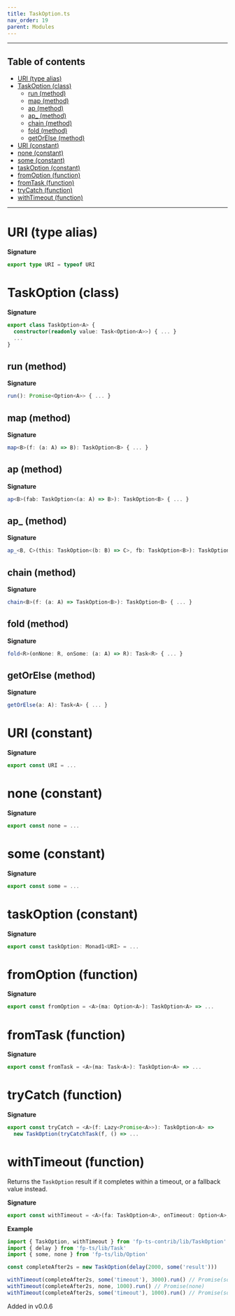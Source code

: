 ```yaml
---
title: TaskOption.ts
nav_order: 19
parent: Modules
---
```


---

<h2 class="text-delta">Table of contents</h2>

- [URI (type alias)](#uri-type-alias)
- [TaskOption (class)](#taskoption-class)
  - [run (method)](#run-method)
  - [map (method)](#map-method)
  - [ap (method)](#ap-method)
  - [ap\_ (method)](#ap_-method)
  - [chain (method)](#chain-method)
  - [fold (method)](#fold-method)
  - [getOrElse (method)](#getorelse-method)
- [URI (constant)](#uri-constant)
- [none (constant)](#none-constant)
- [some (constant)](#some-constant)
- [taskOption (constant)](#taskoption-constant)
- [fromOption (function)](#fromoption-function)
- [fromTask (function)](#fromtask-function)
- [tryCatch (function)](#trycatch-function)
- [withTimeout (function)](#withtimeout-function)

---

# URI (type alias)

**Signature**

```ts
export type URI = typeof URI
```

# TaskOption (class)

**Signature**

```ts
export class TaskOption<A> {
  constructor(readonly value: Task<Option<A>>) { ... }
  ...
}
```

## run (method)

**Signature**

```ts
run(): Promise<Option<A>> { ... }
```

## map (method)

**Signature**

```ts
map<B>(f: (a: A) => B): TaskOption<B> { ... }
```

## ap (method)

**Signature**

```ts
ap<B>(fab: TaskOption<(a: A) => B>): TaskOption<B> { ... }
```

## ap\_ (method)

**Signature**

```ts
ap_<B, C>(this: TaskOption<(b: B) => C>, fb: TaskOption<B>): TaskOption<C> { ... }
```

## chain (method)

**Signature**

```ts
chain<B>(f: (a: A) => TaskOption<B>): TaskOption<B> { ... }
```

## fold (method)

**Signature**

```ts
fold<R>(onNone: R, onSome: (a: A) => R): Task<R> { ... }
```

## getOrElse (method)

**Signature**

```ts
getOrElse(a: A): Task<A> { ... }
```

# URI (constant)

**Signature**

```ts
export const URI = ...
```

# none (constant)

**Signature**

```ts
export const none = ...
```

# some (constant)

**Signature**

```ts
export const some = ...
```

# taskOption (constant)

**Signature**

```ts
export const taskOption: Monad1<URI> = ...
```

# fromOption (function)

**Signature**

```ts
export const fromOption = <A>(ma: Option<A>): TaskOption<A> => ...
```

# fromTask (function)

**Signature**

```ts
export const fromTask = <A>(ma: Task<A>): TaskOption<A> => ...
```

# tryCatch (function)

**Signature**

```ts
export const tryCatch = <A>(f: Lazy<Promise<A>>): TaskOption<A> =>
  new TaskOption(tryCatchTask(f, () => ...
```

# withTimeout (function)

Returns the `TaskOption` result if it completes within a timeout, or a fallback value instead.

**Signature**

```ts
export const withTimeout = <A>(fa: TaskOption<A>, onTimeout: Option<A>, millis: number): TaskOption<A> => ...
```

**Example**

```ts
import { TaskOption, withTimeout } from 'fp-ts-contrib/lib/TaskOption'
import { delay } from 'fp-ts/lib/Task'
import { some, none } from 'fp-ts/lib/Option'

const completeAfter2s = new TaskOption(delay(2000, some('result')))

withTimeout(completeAfter2s, some('timeout'), 3000).run() // Promise(some('result'))
withTimeout(completeAfter2s, none, 1000).run() // Promise(none)
withTimeout(completeAfter2s, some('timeout'), 1000).run() // Promise(some('timeout'))
```

Added in v0.0.6
